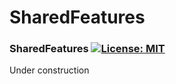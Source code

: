 # SharedFeatures

### SharedFeatures [![License: MIT](https://img.shields.io/badge/License-MIT-yellow.svg)](https://en.wikipedia.org/wiki/MIT_License)

Under construction
